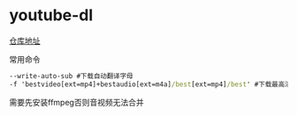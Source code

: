# youtube-dl

[仓库地址](https://github.com/ytdl-org/youtube-dl)

常用命令

```cmd
--write-auto-sub #下载自动翻译字母
-f 'bestvideo[ext=mp4]+bestaudio[ext=m4a]/best[ext=mp4]/best' #下载最高清mp4
```

需要先安装ffmpeg否则音视频无法合并